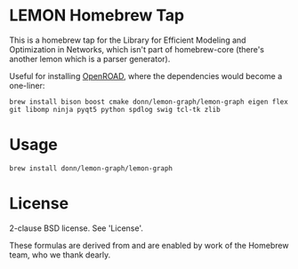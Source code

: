 # LEMON Homebrew Tap
This is a homebrew tap for the Library for Efficient Modeling and Optimization in Networks, which isn't part of homebrew-core (there's another lemon which is a parser generator).

Useful for installing [OpenROAD](https://github.com/The-OpenROAD-Project/OpenROAD), where the dependencies would become a one-liner:

```
brew install bison boost cmake donn/lemon-graph/lemon-graph eigen flex git libomp ninja pyqt5 python spdlog swig tcl-tk zlib
```

# Usage
`brew install donn/lemon-graph/lemon-graph`

# License
2-clause BSD license. See 'License'.

These formulas are derived from and are enabled by work of the Homebrew team, who we thank dearly.
